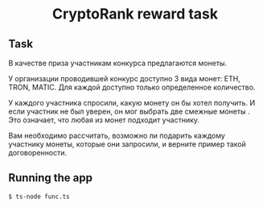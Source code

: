 <h1 align="center">CryptoRank reward task</h1>
   
## Task

В качестве приза участникам конкурса предлагаются монеты.

У организации проводившей конкурс доступно 3 вида монет: ETH, TRON, MATIC. Для каждой доступно только определенное количество.

У каждого участника спросили, какую монету он бы хотел получить. И если участник не был уверен, он мог выбрать две смежные монеты . Это означает, что любая из монет подходит участнику.

Вам необходимо рассчитать, возможно ли подарить каждому участнику монеты, которые они запросили, и верните пример такой договоренности.

## Running the app

```bash
$ ts-node func.ts
```